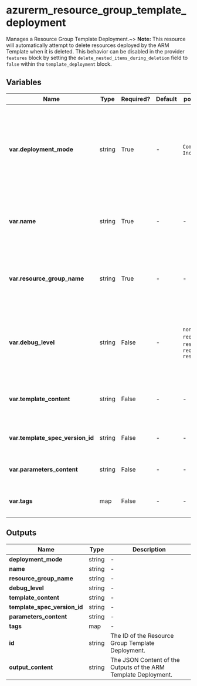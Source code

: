 # azurerm_resource_group_template_deployment

Manages a Resource Group Template Deployment.~> **Note:** This resource will automatically attempt to delete resources deployed by the ARM Template when it is deleted. This behavior can be disabled in the provider `features` block by setting the `delete_nested_items_during_deletion` field to `false` within the `template_deployment` block.

## Variables

| Name | Type | Required? | Default  | possible values | Description |
| ---- | ---- | --------- | -------- | ----------- | ----------- |
| **var.deployment_mode** | string | True | -  |  `Complete`, `Incremental`  | The Deployment Mode for this Resource Group Template Deployment. Possible values are `Complete` (where resources in the Resource Group not specified in the ARM Template will be destroyed) and `Incremental` (where resources are additive only). | 
| **var.name** | string | True | -  |  -  | The name which should be used for this Resource Group Template Deployment. Changing this forces a new Resource Group Template Deployment to be created. | 
| **var.resource_group_name** | string | True | -  |  -  | The name of the Resource Group where the Resource Group Template Deployment should exist. Changing this forces a new Resource Group Template Deployment to be created. | 
| **var.debug_level** | string | False | -  |  `none`, `requestContent`, `responseContent`, `requestContent, responseContent`  | The Debug Level which should be used for this Resource Group Template Deployment. Possible values are `none`, `requestContent`, `responseContent` and `requestContent, responseContent`. | 
| **var.template_content** | string | False | -  |  -  | The contents of the ARM Template which should be deployed into this Resource Group. Cannot be specified with `template_spec_version_id`. | 
| **var.template_spec_version_id** | string | False | -  |  -  | The ID of the Template Spec Version to deploy. Cannot be specified with `template_content`. | 
| **var.parameters_content** | string | False | -  |  -  | The contents of the ARM Template parameters file - containing a JSON list of parameters. | 
| **var.tags** | map | False | -  |  -  | A mapping of tags which should be assigned to the Resource Group Template Deployment. | 



## Outputs

| Name | Type | Description |
| ---- | ---- | --------- | 
| **deployment_mode** | string  | - | 
| **name** | string  | - | 
| **resource_group_name** | string  | - | 
| **debug_level** | string  | - | 
| **template_content** | string  | - | 
| **template_spec_version_id** | string  | - | 
| **parameters_content** | string  | - | 
| **tags** | map  | - | 
| **id** | string  | The ID of the Resource Group Template Deployment. | 
| **output_content** | string  | The JSON Content of the Outputs of the ARM Template Deployment. | 